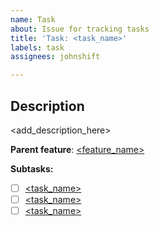 ```yaml
---
name: Task
about: Issue for tracking tasks
title: 'Task: <task_name>'
labels: task
assignees: johnshift

---
```


## Description
<add_description_here>

**Parent feature**: [<feature_name>](<feature_issue_link>)

**Subtasks:**

- [ ] [<task_name>](<link_issue>)
- [ ] [<task_name>](<link_issue>)
- [ ] [<task_name>](<link_issue>)
